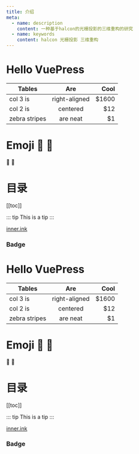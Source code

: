 ```yaml
---
title: 介绍
meta:
  - name: description
    content: 一种基于halcon的光栅投影的三维重构的研究
  - name: keywords
    content: halcon 光栅投影 三维重构
---
```

# Hello VuePress

| Tables        | Are           | Cool  |
| ------------- |:-------------:| -----:|
| col 3 is      | right-aligned | $1600 |
| col 2 is      | centered      |   $12 |
| zebra stripes | are neat      |    $1 |

# Emoji :tada: :100:
:tada: :100:

# 目录
[[toc]]

::: tip
This is a tip
:::

<!-- <ClientOnly>
  <demo-1></demo-1>
</ClientOnly> -->

<demo-1></demo-1>

[inner.ink](http://inner.ink)

 <Badge text="beta" type="warn"/> <Badge text="0.10.1+"/> <Badge text="默认主题"/>

 <p class="demo" :class="$style.example"></p>

<style module>
.example {
  color: #41b883;
}
</style>

<script>
export default {
  props: ['slot-key'],
  mounted () {
    document.querySelector(`.${this.$style.example}`)
      .textContent = '这个块是被内联的脚本渲染的，样式也采用了内联样式。'
  }
}
</script>

### Badge <Badge text="beta" type="warn"/> <Badge text="0.10.1+"/>

# Hello VuePress

| Tables        | Are           | Cool  |
| ------------- |:-------------:| -----:|
| col 3 is      | right-aligned | $1600 |
| col 2 is      | centered      |   $12 |
| zebra stripes | are neat      |    $1 |

# Emoji :tada: :100:
:tada: :100:

# 目录
[[toc]]

::: tip
This is a tip
:::

<!-- <ClientOnly>
  <demo-1></demo-1>
</ClientOnly> -->

<demo-1></demo-1>

[inner.ink](http://inner.ink)

 <Badge text="beta" type="warn"/> <Badge text="0.10.1+"/> <Badge text="默认主题"/>



### Badge <Badge text="beta" type="warn"/> <Badge text="0.10.1+"/>
